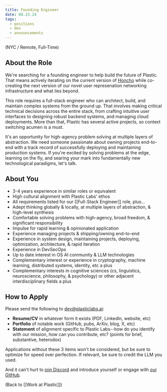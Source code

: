 ```yaml
---
title: Founding Engineer
date: 08.23.24
tags:
  - positions
  - dev
  - announcements
---
```

(NYC / Remote, Full-Time)

## About the Role
We're searching for a founding engineer to help build the future of Plastic. That means actively iterating on the current version of [Honcho](https://honcho.dev) while co-creating the next version of our novel user represenation networking infrastructure and what lies beyond.

This role requires a full-stack engineer who can architect, build, and maintain complex systems from the ground up. That involves making critical technical decisions across the entire stack, from crafting intuitive user interfaces to designing robust backend systems, and managing cloud deployments. More than that, Plastic has several active projects, so context switching acumen is a must.

It's an opportunity for high-agency problem solving at multiple layers of abstraction. We need someone passionate about owning projects end-to-end with a track record of successfully deploying and maintaining production systems. If you're excited by solving problems at the edge, learning on the fly, and searing your mark into fundamentally new technological paradigms, let's talk.

## About You
- 3-4 years experience in similar roles or equivalent
- High cultural alignment with Plastic Labs' ethos
- All requirements listed for our [[Full-Stack Engineer]] role, plus...
- Adept thinking globally & locally, at multiple layers of abstraction, & high-level synthesis
- Comfortable solving problems with high-agency, broad freedom, & significant responsibility
- Impulse for rapid learning & opinionated application
- Experience managing projects & shipping/owning end-to-end
- Experience in system design, maintaining projects, deploying, optimization, architecture, & rapid iteration
- Experience in DevSecOps
- Up to date interest in OS AI community & LLM technologies
- Complementary interest or experience in cryptography, machine learning, distributed systems, identity, etc a plus
- Complementary interests in cognitive sciences (cs, linguistics, neuroscience, philosophy, & psychology) or other adjacent interdisciplinary fields a plus

## How to Apply
Please send the following to dev@plasticlabs.ai:
- **Resume/CV** in whatever form it exists (PDF, LinkedIn, website, etc)
- **Portfolio** of notable work (GitHub, pubs, ArXiv, blog, X, etc)
- **Statement** of alignment specific to Plastic Labs--how do you identify with our mission, how can you contribute, etc? (points for brief, substantive, heterodox)

Applications without these 3 items won't be considered, but be sure to optimize for speed over perfection. If relevant, be sure to credit the LLM you used.

And it can't hurt to [join Discord](https://discord.gg/plasticlabs) and introduce yourself or engage with [our GitHub](https://github.com/plastic-labs).


(Back to [[Work at Plastic]])
